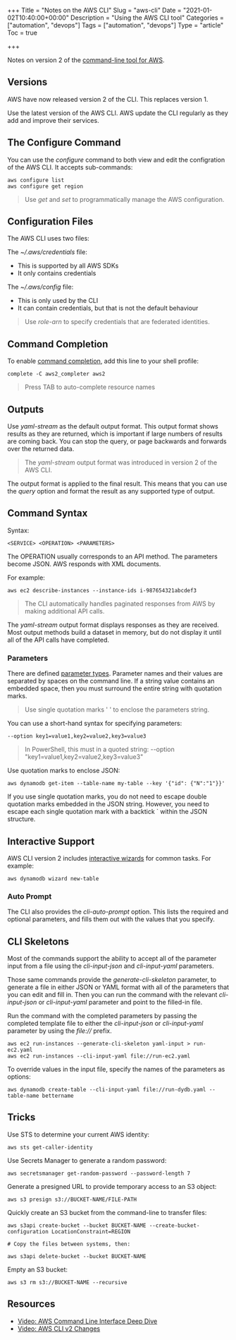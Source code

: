 +++
Title = "Notes on the AWS CLI"
Slug = "aws-cli"
Date = "2021-01-02T10:40:00+00:00"
Description = "Using the AWS CLI tool"
Categories = ["automation", "devops"]
Tags = ["automation", "devops"]
Type = "article"
Toc = true

+++

Notes on version 2 of the [command-line tool for AWS](https://aws.amazon.com/cli/).

<!--more-->

## Versions

AWS have now released version 2 of the CLI. This replaces version 1.

Use the latest version of the AWS CLI. AWS update the CLI regularly as they add and improve their services.

## The Configure Command

You can use the *configure* command to both view and edit the configration of the AWS CLI. It accepts sub-commands:

    aws configure list
	aws configure get region

> Use *get* and *set* to programmatically manage the AWS configuration.

## Configuration Files

The AWS CLI uses two files:

The *~/.aws/credentials* file:

- This is supported by all AWS SDKs
- It only contains credentials

The *~/.aws/config* file:

- This is only used by the CLI
- It can contain credentials, but that is not the default behaviour

> Use *role-arn* to specify credentials that are federated identities.

## Command Completion

To enable [command completion](https://docs.aws.amazon.com/cli/latest/userguide/cli-usage-parameters-prompting.html), add this line to your shell profile:

    complete -C aws2_completer aws2

> Press TAB to auto-complete resource names

## Outputs

Use *yaml-stream* as the default output format. This output format shows results as they are returned, which is important if large numbers of results are coming back. You can stop the query, or page backwards and forwards over the returned data.

> The *yaml-stream* output format was introduced in version 2 of the AWS CLI.

The output format is applied to the final result. This means that you can use the *query* option and format the result as any supported type of output.

## Command Syntax

Syntax:

    <SERVICE> <OPERATION> <PARAMETERS>

The OPERATION usually corresponds to an API method. The parameters become JSON. AWS responds with XML documents.

For example:

    aws ec2 describe-instances --instance-ids i-987654321abcdef3

> The CLI automatically handles paginated responses from AWS by making additional API calls.

The *yaml-stream* output format displays responses as they are received. Most output methods build a dataset in memory, but do not display it until all of the API calls have completed.

### Parameters

There are defined [parameter types](https://docs.aws.amazon.com/cli/latest/userguide/cli-usage-parameters-types.html). Parameter names and their values are separated by spaces on the command line. If a string value contains an embedded space, then you must surround the entire string with quotation marks.

> Use single quotation marks ' ' to enclose the parameters string.

You can use a short-hand syntax for specifying parameters:

    --option key1=value1,key2=value2,key3=value3

> In PowerShell, this must in a quoted string: --option "key1=value1,key2=value2,key3=value3"

Use quotation marks to enclose JSON:

    aws dynamodb get-item --table-name my-table --key '{"id": {"N":"1"}}'

If you use single quotation marks, you do not need to escape double quotation marks embedded in the JSON string. However, you need to escape each single quotation mark with a backtick \` within the JSON structure.

## Interactive Support

AWS CLI version 2 includes [interactive wizards](https://docs.aws.amazon.com/cli/latest/userguide/cli-usage-wizard.html) for common tasks. For example:

    aws dynamodb wizard new-table

### Auto Prompt

The CLI also provides the *cli-auto-prompt* option. This lists the required and optional parameters, and fills them out with the values that you specify.

## CLI Skeletons

Most of the commands support the ability to accept all of the parameter input from a file using the *cli-input-json* and *cli-input-yaml* parameters.

Those same commands provide the *generate-cli-skeleton* parameter, to generate a file in either JSON or YAML format with all of the parameters that you can edit and fill in. Then you can run the command with the relevant *cli-input-json* or *cli-input-yaml* parameter and point to the filled-in file. 

Run the command with the completed parameters by passing the completed template file to either the *cli-input-json* or *cli-input-yaml* parameter by using the *file://* prefix.

    aws ec2 run-instances --generate-cli-skeleton yaml-input > run-ec2.yaml
	aws ec2 run-instances --cli-input-yaml file://run-ec2.yaml

To override values in the input file, specify the names of the parameters as options:

    aws dynamodb create-table --cli-input-yaml file://run-dydb.yaml --table-name bettername

## Tricks

Use STS to determine your current AWS identity:

    aws sts get-caller-identity

Use Secrets Manager to generate a random password:

    aws secretsmanager get-random-password --password-length 7

Generate a presigned URL to provide temporary access to an S3 object:

    aws s3 presign s3://BUCKET-NAME/FILE-PATH

Quickly create an S3 bucket from the command-line to transfer files:

    aws s3api create-bucket --bucket BUCKET-NAME --create-bucket-configuration LocationConstraint=REGION

    # Copy the files between systems, then:
    
    aws s3api delete-bucket --bucket BUCKET-NAME 

Empty an S3 bucket:

    aws s3 rm s3://BUCKET-NAME --recursive

## Resources

- [Video: AWS Command Line Interface Deep Dive](https://www.youtube.com/watch?v=ZbgvG7yFoQI)
- [Video: AWS CLI v2 Changes](https://www.youtube.com/watch?v=U5y7JI_mHk8)
